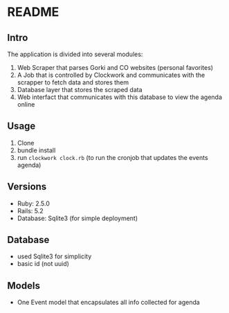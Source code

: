 # README

## Intro
The application is divided into several modules:
1. Web Scraper that parses Gorki and CO websites (personal favorites)
2. A Job that is controlled by Clockwork and communicates with the scrapper to fetch data and stores them
3. Database layer that stores the scraped data
4. Web interfact that communicates with this database to view the agenda online

## Usage
1. Clone
2. bundle install
3. run ```clockwork clock.rb``` (to run the cronjob that updates the events agenda)

## Versions
* Ruby: 2.5.0
* Rails: 5.2
* Database: Sqlite3 (for simple deployment)

## Database
* used Sqlite3 for simplicity
* basic id (not uuid)

## Models
* One Event model that encapsulates all info collected for agenda
